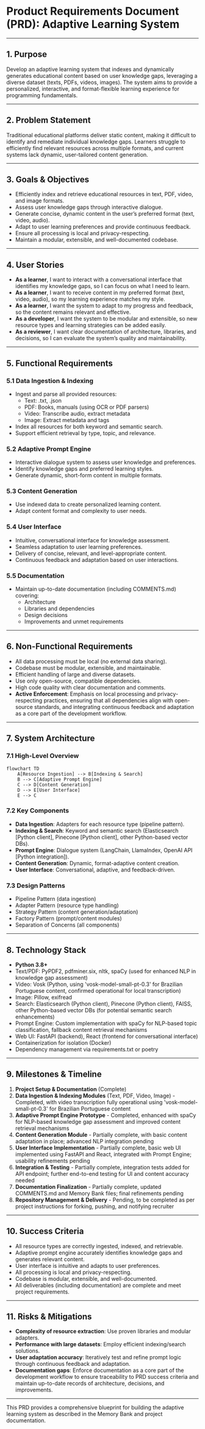 # Product Requirements Document (PRD): Adaptive Learning System

---

## 1. Purpose

Develop an adaptive learning system that indexes and dynamically generates educational content based on user knowledge
gaps, leveraging a diverse dataset (texts, PDFs, videos, images). The system aims to provide a personalized,
interactive, and format-flexible learning experience for programming fundamentals.

---

## 2. Problem Statement

Traditional educational platforms deliver static content, making it difficult to identify and remediate individual
knowledge gaps. Learners struggle to efficiently find relevant resources across multiple formats, and current systems
lack dynamic, user-tailored content generation.

---

## 3. Goals & Objectives

- Efficiently index and retrieve educational resources in text, PDF, video, and image formats.
- Assess user knowledge gaps through interactive dialogue.
- Generate concise, dynamic content in the user’s preferred format (text, video, audio).
- Adapt to user learning preferences and provide continuous feedback.
- Ensure all processing is local and privacy-respecting.
- Maintain a modular, extensible, and well-documented codebase.

---

## 4. User Stories

- **As a learner**, I want to interact with a conversational interface that identifies my knowledge gaps, so I can focus
  on what I need to learn.
- **As a learner**, I want to receive content in my preferred format (text, video, audio), so my learning experience
  matches my style.
- **As a learner**, I want the system to adapt to my progress and feedback, so the content remains relevant and
  effective.
- **As a developer**, I want the system to be modular and extensible, so new resource types and learning strategies can
  be added easily.
- **As a reviewer**, I want clear documentation of architecture, libraries, and decisions, so I can evaluate the
  system’s quality and maintainability.

---

## 5. Functional Requirements

### 5.1 Data Ingestion & Indexing

- Ingest and parse all provided resources:
  - Text: .txt, .json
  - PDF: Books, manuals (using OCR or PDF parsers)
  - Video: Transcribe audio, extract metadata
  - Image: Extract metadata and tags
- Index all resources for both keyword and semantic search.
- Support efficient retrieval by type, topic, and relevance.

### 5.2 Adaptive Prompt Engine

- Interactive dialogue system to assess user knowledge and preferences.
- Identify knowledge gaps and preferred learning styles.
- Generate dynamic, short-form content in multiple formats.

### 5.3 Content Generation

- Use indexed data to create personalized learning content.
- Adapt content format and complexity to user needs.

### 5.4 User Interface

- Intuitive, conversational interface for knowledge assessment.
- Seamless adaptation to user learning preferences.
- Delivery of concise, relevant, and level-appropriate content.
- Continuous feedback and adaptation based on user interactions.

### 5.5 Documentation

- Maintain up-to-date documentation (including COMMENTS.md) covering:
  - Architecture
  - Libraries and dependencies
  - Design decisions
  - Improvements and unmet requirements

---

## 6. Non-Functional Requirements

- All data processing must be local (no external data sharing).
- Codebase must be modular, extensible, and maintainable.
- Efficient handling of large and diverse datasets.
- Use only open-source, compatible dependencies.
- High code quality with clear documentation and comments.
- **Active Enforcement**: Emphasis on local processing and privacy-respecting practices, ensuring that all dependencies
  align with open-source standards, and integrating continuous feedback and adaptation as a core part of the development
  workflow.

---

## 7. System Architecture

### 7.1 High-Level Overview

```mermaid
flowchart TD
    A[Resource Ingestion] --> B[Indexing & Search]
    B --> C[Adaptive Prompt Engine]
    C --> D[Content Generation]
    D --> E[User Interface]
    E --> C
```

### 7.2 Key Components

- **Data Ingestion**: Adapters for each resource type (pipeline pattern).
- **Indexing & Search**: Keyword and semantic search (Elasticsearch [Python client], Pinecone [Python client], other
  Python-based vector DBs).
- **Prompt Engine**: Dialogue system (LangChain, LlamaIndex, OpenAI API [Python integration]).
- **Content Generation**: Dynamic, format-adaptive content creation.
- **User Interface**: Conversational, adaptive, and feedback-driven.

### 7.3 Design Patterns

- Pipeline Pattern (data ingestion)
- Adapter Pattern (resource type handling)
- Strategy Pattern (content generation/adaptation)
- Factory Pattern (prompt/content modules)
- Separation of Concerns (all components)

---

## 8. Technology Stack

- **Python 3.8+**
- Text/PDF: PyPDF2, pdfminer.six, nltk, spaCy (used for enhanced NLP in knowledge gap assessment)
- Video: Vosk (Python, using 'vosk-model-small-pt-0.3' for Brazilian Portuguese content, confirmed operational for local
  transcription)
- Image: Pillow, exifread
- Search: Elasticsearch (Python client), Pinecone (Python client), FAISS, other Python-based vector DBs (for potential
  semantic search enhancements)
- Prompt Engine: Custom implementation with spaCy for NLP-based topic classification, fallback content retrieval
  mechanisms
- Web UI: FastAPI (backend), React (frontend for conversational interface)
- Containerization for isolation (Docker)
- Dependency management via requirements.txt or poetry

---

## 9. Milestones & Timeline

1. **Project Setup & Documentation** (Complete)
2. **Data Ingestion & Indexing Modules** (Text, PDF, Video, Image) - Completed, with video transcription fully
   operational using 'vosk-model-small-pt-0.3' for Brazilian Portuguese content
3. **Adaptive Prompt Engine Prototype** - Completed, enhanced with spaCy for NLP-based knowledge gap assessment and
   improved content retrieval mechanisms
4. **Content Generation Module** - Partially complete, with basic content adaptation in place; advanced NLP integration
   pending
5. **User Interface Implementation** - Partially complete, basic web UI implemented using FastAPI and React, integrated
   with Prompt Engine; usability refinements pending
6. **Integration & Testing** - Partially complete, integration tests added for API endpoint; further end-to-end testing
   for UI and content accuracy needed
7. **Documentation Finalization** - Partially complete, updated COMMENTS.md and Memory Bank files; final refinements
   pending
8. **Repository Management & Delivery** - Pending, to be completed as per project instructions for forking, pushing, and
   notifying recruiter

---

## 10. Success Criteria

- All resource types are correctly ingested, indexed, and retrievable.
- Adaptive prompt engine accurately identifies knowledge gaps and generates relevant content.
- User interface is intuitive and adapts to user preferences.
- All processing is local and privacy-respecting.
- Codebase is modular, extensible, and well-documented.
- All deliverables (including documentation) are complete and meet project requirements.

---

## 11. Risks & Mitigations

- **Complexity of resource extraction**: Use proven libraries and modular adapters.
- **Performance with large datasets**: Employ efficient indexing/search solutions.
- **User adaptation accuracy**: Iteratively test and refine prompt logic through continuous feedback and adaptation.
- **Documentation gaps**: Enforce documentation as a core part of the development workflow to ensure traceability to PRD
  success criteria and maintain up-to-date records of architecture, decisions, and improvements.

---

This PRD provides a comprehensive blueprint for building the adaptive learning system as described in the Memory Bank
and project documentation.
